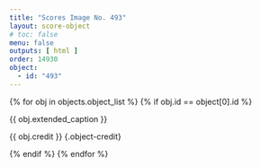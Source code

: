 ```yaml
---
title: "Scores Image No. 493"
layout: score-object
# toc: false
menu: false
outputs: [ html ]
order: 14930
object:
  - id: "493"
---
```


{% for obj in objects.object_list %}
{% if obj.id == object[0].id %}

{{ obj.extended_caption }}

{{ obj.credit }} {.object-credit}

{% endif %}
{% endfor %}
